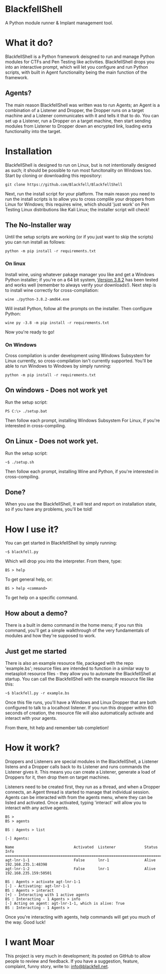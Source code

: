 # BlackfellShell

A Python module runner & Implant management tool.

# What it do?

BlackfellShell is a Python framework deisgned to run and manage Python modules for CTFs and Pen Testing like activities. BlackfellShell drops you into an interactive prompt, which will let you configure and run Python scripts, with built in Agent functionality being the main function of the framework.

## Agents?

The main reason BlackfellShell was written was to run Agents; an Agent is a combination of a Listener and Dropper, the Dropper runs on a target machine and a Listener communicates with it and tells it that to do. You can set up a Listener, run a Dropper on a target machine, then start sending modules from Listener to Dropper down an encrypted link, loading extra functionality into the target.

# Installation

BlackfellShell is designed to run on Linux, but is not intentionally designed as such; it should be possible to run most funcitonality on Windows too. Start by cloning or downloading this repository:

```
git clone https://github.com/Blackfell/BlackfellShell
```

Next, run the install script for your platform. The main reason you need to run the install scripts is to allow you to cross complile your droppers from Linux for Windows; this requires wine, which should 'just work' on Pen Testing Linux distributions like Kali Linux; the installer script will check!

## The No-Installer way

Until the setup scripts are working (or if you just want to skip the scripts) you can run install as follows:

```
python -m pip install -r requirements.txt
```

### On linux

Install wine, using whatever pakage manager you like and get a Windows Python installer; if you're on a 64 bit system, [Version 3.8.2](https://www.python.org/ftp/python/3.8.2/python-3.8.2-amd64.exe) has been tested and works well (remember to always verify your downloads!). Next step is to install wine correctly for cross-compliation:

```
wine ./python-3.8.2-amd64.exe
```

Will install Python, follow all the prompts on the installer. Then configure Python:

```
wine py -3.8 -m pip install -r requirements.txt
```

Now you're ready to go!

### On Windows

Cross compilation is under development using Windows Subsystem for Linux currently, so cross-compilation isn't currently supported. You'll be able to run Windows to Windows by simply running:

```
python -m pip install -r requirements.txt
```

## On windows - Does not work yet

Run the setup script:

```
PS C:\> ./setup.bat
```

Then follow each prompt, installing Windows Subsystem For Linux, if you're interested in cross-compiling.

## On Linux - Does not work yet.


Run the setup script:

```
~$ ./setup.sh
```

Then follow each prompt, installing Wine and Python, if you're interested in cross-compiling.

## Done?

When you use the BlackfellShell, it will test and report on installation state, so if you have any problems, you'll be told!

# How I use it?

You can get started in BlackfellShell by simply running:

```
~$ blackfell.py

```

Which will drop you into the interpreter. From there, type:

```
BS > help
```

To get general help, or:

```
BS > help <command>
```

To get help on a specific command.

## How about a demo?

There is a built in demo command in the home menu; if you run this command, you'll get a simple walkthrough of the very fundamentals of modules and how they're supposed to work.

## Just get me started

There is also an example resource file, packaged with the repo 'example.bs'; resource files are intended to function in a similar way to metasploit resource files - they allow you to automate the BlackfellShell at startup. You can call the BlackfellShell with the example resource file like this:

```
~$ blackfell.py -r example.bs
```

Once this file runs, you'll have a Windows and Linux Dropper that are both configured to talk to a localhost listener. If you run this dropper within 60 seconds of creation, the resource file will also automatically activate and interact with your agents.

From there, hit help and remember tab completion!

# How it work?

Droppers and Listeners are special modules  in the BlackfellShell, a Listener listens and a Dropper calls back to its Listener and runs commands the Listener gives it. This means you can create a Listener, generate a load of Droppers for it, then drop them on target machines.

Listeners need to be created first, they run as a thread, and when a Dropper connects, an Agent thread is started to manage that individual session. Agents can be interacted with from the agents menu, where they can be listed and activated. Once activated, typing 'interact' will allow you to interact with any active agents.

```
BS >
BS > agents

BS : Agents > list

[-] Agents:

Name                           Activated  Listener             Status     Info                          
====================================================================================================
agt-lnr-1-1                    False      lnr-1                Alive      192.168.235.1:48398           
agt-lnr-1-2                    False      lnr-1                Alive      192.168.235.159:50501         

BS : Agents > activate agt-lnr-1-1
[-] - Activating: agt-lnr-1-1
BS : Agents > interact
[+] - Interacting with 1 active agents
BS : Interacting - 1 Agents > info
[-] Acting on agent: agt-lnr-1-1, which is alive: True
BS : Interacting - 1 Agents >
```

Once you're interacting with agents, help commands will get you much of the way. Good luck!

# I want Moar

This project is very much in development; its posted on GitHub to allow people to review and feedback. If you have a suggestion, feature, complaint, funny story, write to: info@blackfell.net.
